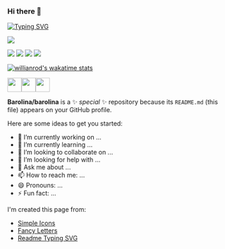 ### Hi there 👋 

[![Typing SVG](https://readme-typing-svg.herokuapp.com?color=%2336BCF7&lines=I'm+like+software%2C+solution+architect+and+develop)](https://git.io/typing-svg)

![](https://github-profile-summary-cards.vercel.app/api/cards/profile-details?username=Barolina&theme=github_dark) 

![](https://github-profile-summary-cards.vercel.app/api/cards/repos-per-language?username=Barolina&theme=github_dark) ![](https://github-profile-summary-cards.vercel.app/api/cards/most-commit-language?username=Barolina&theme=github_dark) 
![](https://github-profile-summary-cards.vercel.app/api/cards/stats?username=Barolina&theme=github_dark) ![](https://github-profile-summary-cards.vercel.app/api/cards/productive-time?username=Barolina&theme=github_dark) 

[![willianrod's wakatime stats](https://github-readme-stats.vercel.app/api/wakatime?username=barolina)](https://github.com/anuraghazra/github-readme-stats)

<img height="32" width="32" src="https://cdn.jsdelivr.net/npm/simple-icons@v6/icons/python.svg" /><img height="32" width="32" src="https://simpleicons.org/icons/nginx.svg" /><img height="32" width="32" src="https://simpleicons.org/icons/postgresql.svg" />


**Barolina/barolina** is a ✨ _special_ ✨ repository because its `README.md` (this file) appears on your GitHub profile.



Here are some ideas to get you started:

- 🔭 I’m currently working on ...
- 🌱 I’m currently learning ...
- 👯 I’m looking to collaborate on ...
- 🤔 I’m looking for help with ...
- 💬 Ask me about ...
- 📫 How to reach me: ...
- 😄 Pronouns: ...
- ⚡ Fun fact: ...

I'm created  this page  from:

- [Simple Icons](https://simpleicons.org)
- [Fancy Letters](https://lingojam.com)
- [Readme Typing SVG](https://readme-typing-svg.herokuapp.com)
